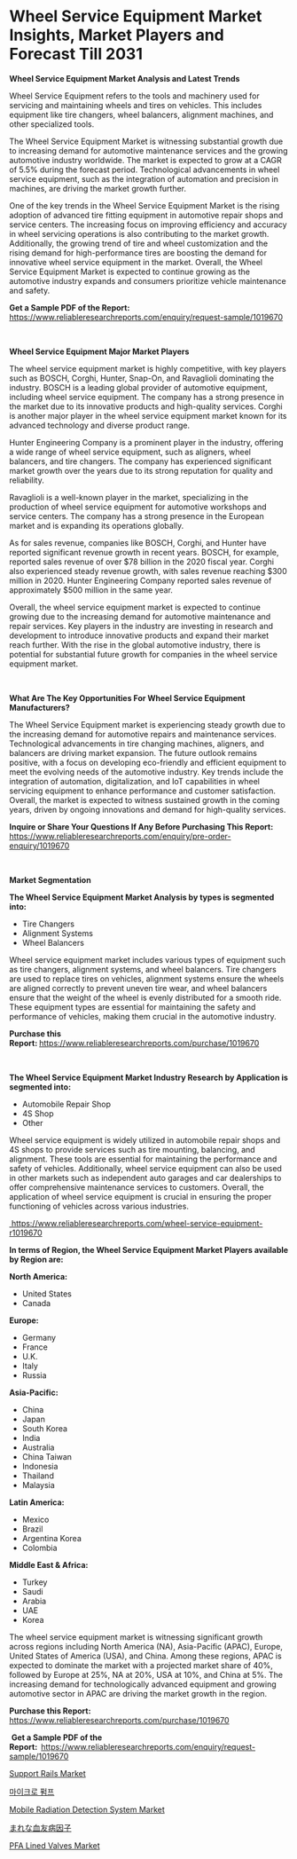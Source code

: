 <p><h1>Wheel Service Equipment Market Insights, Market Players and Forecast Till 2031</h1></p><p><strong>Wheel Service Equipment Market Analysis and Latest Trends</strong></p>
<p><p>Wheel Service Equipment refers to the tools and machinery used for servicing and maintaining wheels and tires on vehicles. This includes equipment like tire changers, wheel balancers, alignment machines, and other specialized tools.</p><p>The Wheel Service Equipment Market is witnessing substantial growth due to increasing demand for automotive maintenance services and the growing automotive industry worldwide. The market is expected to grow at a CAGR of 5.5% during the forecast period. Technological advancements in wheel service equipment, such as the integration of automation and precision in machines, are driving the market growth further.</p><p>One of the key trends in the Wheel Service Equipment Market is the rising adoption of advanced tire fitting equipment in automotive repair shops and service centers. The increasing focus on improving efficiency and accuracy in wheel servicing operations is also contributing to the market growth. Additionally, the growing trend of tire and wheel customization and the rising demand for high-performance tires are boosting the demand for innovative wheel service equipment in the market. Overall, the Wheel Service Equipment Market is expected to continue growing as the automotive industry expands and consumers prioritize vehicle maintenance and safety.</p></p>
<p><strong>Get a Sample PDF of the Report:&nbsp;</strong> <a href="https://www.reliableresearchreports.com/enquiry/request-sample/1019670">https://www.reliableresearchreports.com/enquiry/request-sample/1019670</a></p>
<p>&nbsp;</p>
<p><strong>Wheel Service Equipment Major Market Players</strong></p>
<p><p>The wheel service equipment market is highly competitive, with key players such as BOSCH, Corghi, Hunter, Snap-On, and Ravaglioli dominating the industry. BOSCH is a leading global provider of automotive equipment, including wheel service equipment. The company has a strong presence in the market due to its innovative products and high-quality services. Corghi is another major player in the wheel service equipment market known for its advanced technology and diverse product range.</p><p>Hunter Engineering Company is a prominent player in the industry, offering a wide range of wheel service equipment, such as aligners, wheel balancers, and tire changers. The company has experienced significant market growth over the years due to its strong reputation for quality and reliability.</p><p>Ravaglioli is a well-known player in the market, specializing in the production of wheel service equipment for automotive workshops and service centers. The company has a strong presence in the European market and is expanding its operations globally.</p><p>As for sales revenue, companies like BOSCH, Corghi, and Hunter have reported significant revenue growth in recent years. BOSCH, for example, reported sales revenue of over $78 billion in the 2020 fiscal year. Corghi also experienced steady revenue growth, with sales revenue reaching $300 million in 2020. Hunter Engineering Company reported sales revenue of approximately $500 million in the same year.</p><p>Overall, the wheel service equipment market is expected to continue growing due to the increasing demand for automotive maintenance and repair services. Key players in the industry are investing in research and development to introduce innovative products and expand their market reach further. With the rise in the global automotive industry, there is potential for substantial future growth for companies in the wheel service equipment market.</p></p>
<p>&nbsp;</p>
<p><strong>What Are The Key Opportunities For Wheel Service Equipment Manufacturers?</strong></p>
<p><p>The Wheel Service Equipment market is experiencing steady growth due to the increasing demand for automotive repairs and maintenance services. Technological advancements in tire changing machines, aligners, and balancers are driving market expansion. The future outlook remains positive, with a focus on developing eco-friendly and efficient equipment to meet the evolving needs of the automotive industry. Key trends include the integration of automation, digitalization, and IoT capabilities in wheel servicing equipment to enhance performance and customer satisfaction. Overall, the market is expected to witness sustained growth in the coming years, driven by ongoing innovations and demand for high-quality services.</p></p>
<p><strong>Inquire or Share Your Questions If Any Before Purchasing This Report:</strong> <a href="https://www.reliableresearchreports.com/enquiry/pre-order-enquiry/1019670">https://www.reliableresearchreports.com/enquiry/pre-order-enquiry/1019670</a></p>
<p>&nbsp;</p>
<p><strong>Market Segmentation</strong></p>
<p><strong>The Wheel Service Equipment Market Analysis by types is segmented into:</strong></p>
<p><ul><li>Tire Changers</li><li>Alignment Systems</li><li>Wheel Balancers</li></ul></p>
<p><p>Wheel service equipment market includes various types of equipment such as tire changers, alignment systems, and wheel balancers. Tire changers are used to replace tires on vehicles, alignment systems ensure the wheels are aligned correctly to prevent uneven tire wear, and wheel balancers ensure that the weight of the wheel is evenly distributed for a smooth ride. These equipment types are essential for maintaining the safety and performance of vehicles, making them crucial in the automotive industry.</p></p>
<p><strong>Purchase this Report:&nbsp;</strong><a href="https://www.reliableresearchreports.com/purchase/1019670">https://www.reliableresearchreports.com/purchase/1019670</a></p>
<p>&nbsp;</p>
<p><strong>The Wheel Service Equipment Market Industry Research by Application is segmented into:</strong></p>
<p><ul><li>Automobile Repair Shop</li><li>4S Shop</li><li>Other</li></ul></p>
<p><p>Wheel service equipment is widely utilized in automobile repair shops and 4S shops to provide services such as tire mounting, balancing, and alignment. These tools are essential for maintaining the performance and safety of vehicles. Additionally, wheel service equipment can also be used in other markets such as independent auto garages and car dealerships to offer comprehensive maintenance services to customers. Overall, the application of wheel service equipment is crucial in ensuring the proper functioning of vehicles across various industries.</p></p>
<p><a href="https://www.reliableresearchreports.com/wheel-service-equipment-r1019670">&nbsp;https://www.reliableresearchreports.com/wheel-service-equipment-r1019670</a></p>
<p><strong>In terms of Region, the Wheel Service Equipment Market Players available by Region are:</strong></p>
<p>
    <p> <strong> North America: </strong>
        <ul>
            <li>United States</li>
            <li>Canada</li>
        </ul>
        </p> 
    <p> <strong> Europe: </strong>
        <ul>
            <li>Germany</li>
            <li>France</li>
            <li>U.K.</li>
            <li>Italy</li>
            <li>Russia</li>
        </ul>
        </p> 
    <p> <strong> Asia-Pacific: </strong>
        <ul>
            <li>China</li>
            <li>Japan</li>
            <li>South Korea</li>
            <li>India</li>
            <li>Australia</li>
            <li>China Taiwan</li>
            <li>Indonesia</li>
            <li>Thailand</li>
            <li>Malaysia</li>
        </ul>
        </p> 
    <p> <strong> Latin America: </strong>
        <ul>
            <li>Mexico</li>
            <li>Brazil</li>
            <li>Argentina Korea</li>
            <li>Colombia</li>
        </ul>
        </p> 
    <p> <strong> Middle East & Africa: </strong>
        <ul>
            <li>Turkey</li>
            <li>Saudi</li>
            <li>Arabia</li>
            <li>UAE</li>
            <li>Korea</li>
        </ul>
    </p>
    </p>
<p><p>The wheel service equipment market is witnessing significant growth across regions including North America (NA), Asia-Pacific (APAC), Europe, United States of America (USA), and China. Among these regions, APAC is expected to dominate the market with a projected market share of 40%, followed by Europe at 25%, NA at 20%, USA at 10%, and China at 5%. The increasing demand for technologically advanced equipment and growing automotive sector in APAC are driving the market growth in the region.</p></p>
<p><strong>Purchase this Report: </strong><a href="https://www.reliableresearchreports.com/purchase/1019670">https://www.reliableresearchreports.com/purchase/1019670</a></p>
<p>&nbsp;<strong>Get a Sample PDF of the Report:&nbsp;&nbsp;</strong><a href="https://www.reliableresearchreports.com/enquiry/request-sample/1019670">https://www.reliableresearchreports.com/enquiry/request-sample/1019670</a></p>
<p><strong></strong></p>
<p><p><a href="https://www.linkedin.com/pulse/support-rails-market-furnishes-information-share-trends-ezixe?trackingId=ZnBI7BP1ghVgagw8%2BZy%2FCQ%3D%3D">Support Rails Market</a></p><p><a href="https://github.com/iansanftyord09878/Market-Research-Report-List-1/blob/main/513569432253.md">마이크로 펌프</a></p><p><a href="https://github.com/peachesmcdowel1/Market-Research-Report-List-2/blob/main/mobile-radiation-detection-system-market.md">Mobile Radiation Detection System Market</a></p><p><a href="https://github.com/joaejkdzgyljvo6/Market-Research-Report-List-1/blob/main/562767435060.md">まれな血友病因子</a></p><p><a href="https://github.com/edytherolanlouisejk1miz0wig/Market-Research-Report-List-2/blob/main/pfa-lined-valves-market.md">PFA Lined Valves Market</a></p></p>